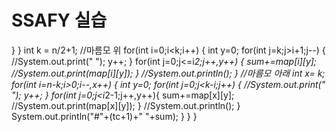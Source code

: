 # SSAFY 실습
} } int k = n/2+1; //마름모 위 for(int i=0;i<k;i++) { int y=0; for(int j=k;j>i+1;j--) { //System.out.print(" "); y++; } for(int j=0;j<=i*2;j++,y++) { sum+=map[i][y]; //System.out.print(map[i][y]); } //System.out.println(); } //마름모 아래 int x= k; for(int i=n-k;i>0;i--,x++) { int y=0; for(int j=0;j<k-i;j++) { //System.out.print(" "); y++; } for(int j=0;j<i*2-1;j++,y++){ sum+=map[x][y]; //System.out.print(map[x][y]); } //System.out.println(); } System.out.println("#"+(tc+1)+" "+sum); } } }
